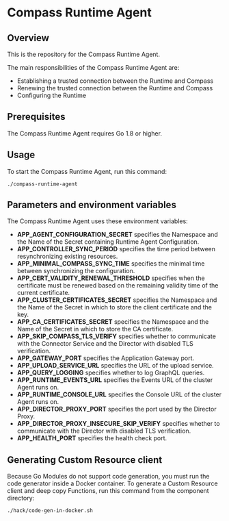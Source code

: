 # Compass Runtime Agent

## Overview

This is the repository for the Compass Runtime Agent.

The main responsibilities of the Compass Runtime Agent are:
- Establishing a trusted connection between the Runtime and Compass
- Renewing the trusted connection between the Runtime and Compass
- Configuring the Runtime


## Prerequisites

The Compass Runtime Agent requires Go 1.8 or higher.

## Usage

To start the Compass Runtime Agent, run this command:

```
./compass-runtime-agent
```

## Parameters and environment variables

The Compass Runtime Agent uses these environment variables:
- **APP_AGENT_CONFIGURATION_SECRET** specifies the Namespace and the Name of the Secret containing Runtime Agent Configuration.
- **APP_CONTROLLER_SYNC_PERIOD** specifies the time period between resynchronizing existing resources.
- **APP_MINIMAL_COMPASS_SYNC_TIME** specifies the minimal time between synchronizing the configuration.
- **APP_CERT_VALIDITY_RENEWAL_THRESHOLD** specifies when the certificate must be renewed based on the remaining validity time of the current certificate.
- **APP_CLUSTER_CERTIFICATES_SECRET** specifies the Namespace and the Name of the Secret in which to store the client certificate and the key.
- **APP_CA_CERTIFICATES_SECRET** specifies the Namespace and the Name of the Secret in which to store the CA certificate.
- **APP_SKIP_COMPASS_TLS_VERIFY** specifies whether to communicate with the Connector Service and the Director with disabled TLS verification.
- **APP_GATEWAY_PORT** specifies the Application Gateway port.
- **APP_UPLOAD_SERVICE_URL** specifies the URL of the upload service.
- **APP_QUERY_LOGGING** specifies whether to log GraphQL queries.
- **APP_RUNTIME_EVENTS_URL** specifies the Events URL of the cluster Agent runs on.
- **APP_RUNTIME_CONSOLE_URL** specifies the Console URL of the cluster Agent runs on.
- **APP_DIRECTOR_PROXY_PORT** specifies the port used by the Director Proxy.
- **APP_DIRECTOR_PROXY_INSECURE_SKIP_VERIFY** specifies whether to communicate with the Director with disabled TLS verification.
- **APP_HEALTH_PORT** specifies the health check port.


## Generating Custom Resource client

Because Go Modules do not support code generation, you must run the code generator inside a Docker container.
To generate a Custom Resource client and deep copy Functions, run this command from the component directory:
```
./hack/code-gen-in-docker.sh
```
